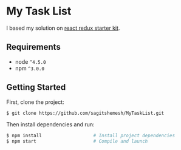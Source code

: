 # My Task List

I based my solution on [react redux starter kit](https://github.com/davezuko/react-redux-starter-kit).

## Requirements
* node `^4.5.0`
* npm `^3.0.0`

## Getting Started

First, clone the project:

```bash
$ git clone https://github.com/sagitshemesh/MyTaskList.git
```

Then install dependencies and run:

```bash
$ npm install                   # Install project dependencies
$ npm start                     # Compile and launch
```
